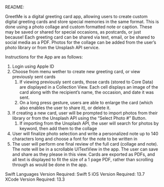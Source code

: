 README:

GreetMe is a digital greeting card app, allowing users to create custom digital greeting cards and store special memories in the same format. This is done using a photo collage and custom formatted note or caption. These may be saved or shared for special occasions, as postcards, or just because! Each greeting card can be shared via text, email, or be shared to social media as a PDF. Photos for the collage can be added from the user’s photo library or from the Unsplash API service. 

Instructions for the App are as follows:
1. Login using Apple ID
2. Choose from menu wether to create new greeting card, or view previously sent cards 
    1. If viewing previously sent cards, those cards (stored to Core Data) are displayed in a Collection View. Each cell displays an image of the card along with the recipient’s name, the occasion, and date it was sent. 
    2. On a long press gesture, users are able to enlarge the card (which also enables the user to share it), or delete it.
3. If creating a new card, user will be prompted to import photos from their library or from the Unsplash API using the “Select Photo #” Button.
    1. If importing from the Unsplash API, the user will search for photos by keyword, then add them to the collage
4. User will finalize photo selection and write a personalized note up to 140 characters long and choose a font for the note to be written in
5. The user will perform one final review of the full card (collage and note). The note will be in a scrollable UITextView in the app. The user can save and share as they please in this view. Cards are exported as PDFs, and all text is displayed to fit the size of a 1 page PDF, rather than scrolling through as would be done in the app.

Swift Languages Version Required: Swift 5
iOS Version Required: 13.7
XCode Version Required: 13.3
